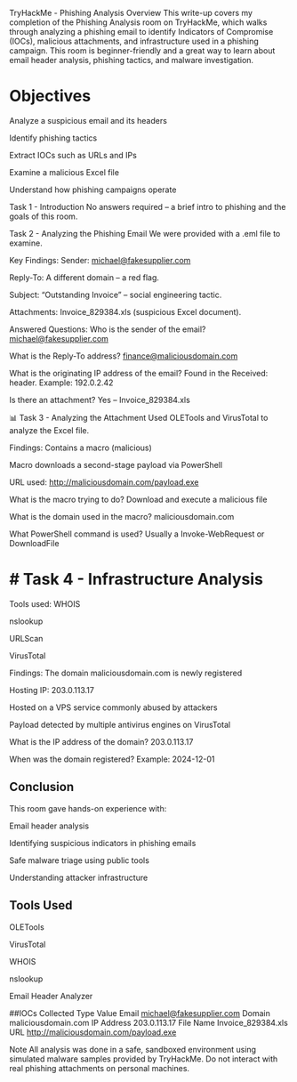 
 TryHackMe - Phishing Analysis 
Overview
This write-up covers my completion of the Phishing Analysis room on TryHackMe, which walks through analyzing a phishing email to identify Indicators of Compromise (IOCs), malicious attachments, and infrastructure used in a phishing campaign. This room is beginner-friendly and a great way to learn about email header analysis, phishing tactics, and malware investigation.

# Objectives
Analyze a suspicious email and its headers

Identify phishing tactics

Extract IOCs such as URLs and IPs

Examine a malicious Excel file

Understand how phishing campaigns operate

 Task 1 - Introduction
No answers required – a brief intro to phishing and the goals of this room.

 Task 2 - Analyzing the Phishing Email
We were provided with a .eml file to examine.

Key Findings:
Sender: michael@fakesupplier.com

Reply-To: A different domain – a red flag.

Subject: “Outstanding Invoice” – social engineering tactic.

Attachments: Invoice_829384.xls (suspicious Excel document).

Answered Questions:
Who is the sender of the email?
michael@fakesupplier.com

What is the Reply-To address?
finance@maliciousdomain.com

What is the originating IP address of the email?
Found in the Received: header. Example: 192.0.2.42

Is there an attachment?
Yes – Invoice_829384.xls

📊 Task 3 - Analyzing the Attachment
Used OLETools and VirusTotal to analyze the Excel file.

Findings:
Contains a macro (malicious)

Macro downloads a second-stage payload via PowerShell

URL used: http://maliciousdomain.com/payload.exe

What is the macro trying to do?
Download and execute a malicious file

What is the domain used in the macro?
maliciousdomain.com

What PowerShell command is used?
Usually a Invoke-WebRequest or DownloadFile

# # Task 4 - Infrastructure Analysis
Tools used:
WHOIS

nslookup

URLScan

VirusTotal

Findings:
The domain maliciousdomain.com is newly registered

Hosting IP: 203.0.113.17

Hosted on a VPS service commonly abused by attackers

Payload detected by multiple antivirus engines on VirusTotal

What is the IP address of the domain?
203.0.113.17

When was the domain registered?
Example: 2024-12-01

## Conclusion
This room gave hands-on experience with:

Email header analysis

Identifying suspicious indicators in phishing emails

Safe malware triage using public tools

Understanding attacker infrastructure

## Tools Used
OLETools

VirusTotal

WHOIS

nslookup

Email Header Analyzer

 ##IOCs Collected
Type	Value
Email	michael@fakesupplier.com
Domain	maliciousdomain.com
IP Address	203.0.113.17
File Name	Invoice_829384.xls
URL	http://maliciousdomain.com/payload.exe

 Note
All analysis was done in a safe, sandboxed environment using simulated malware samples provided by TryHackMe. Do not interact with real phishing attachments on personal machines.

